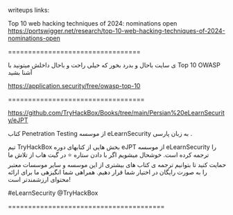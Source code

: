 writeups links:


Top 10 web hacking techniques of 2024: nominations open
https://portswigger.net/research/top-10-web-hacking-techniques-of-2024-nominations-open

=================================


ی سایت باحال و بدرد بخور که خیلی راحت و باحال داخلش میتونید با Top 10 OWASP آشنا بشید

https://application.security/free/owasp-top-10

==================================

https://github.com/TryHackBox/Books/tree/main/Persian%20eLearnSecurity/eJPT

کتاب Penetration Testing از موسسه eLearnSecurity به زبان پارسی .

تیم TryHackBox بخش هایی از کتابهای دوره eJPT از موسسه eLearnSecurity را ترجمه کرده است. خوشحال میشویم اگر با دادن ستاره ⭐️ در گیت هاب از تلاش ما حمایت کنید تا بتوانیم ترجمه ی کتاب های بیشتری از این موسسه و سایر موسسات معتبر را به صورت رایگان در اختیار شما قرار دهیم. همراهی شما انگیزهی ما برای ارائه محتوای ارزشمندتر است!

#eLearnSecurity
@TryHackBox

=======================================


